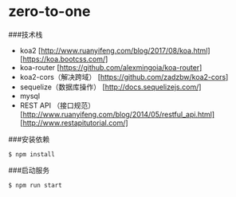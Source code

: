 # zero-to-one
###技术栈
- koa2 [http://www.ruanyifeng.com/blog/2017/08/koa.html] [https://koa.bootcss.com/]
- koa-router [https://github.com/alexmingoia/koa-router]
- koa2-cors（解决跨域） [https://github.com/zadzbw/koa2-cors]
- sequelize（数据库操作） [http://docs.sequelizejs.com/]
- mysql
- REST API （接口规范）[http://www.ruanyifeng.com/blog/2014/05/restful_api.html] [http://www.restapitutorial.com/]


###安装依赖
```
$ npm install
```
###启动服务
```
$ npm run start
```
